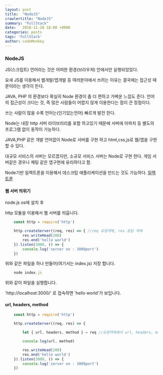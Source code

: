 ```yaml
---
layout: post
title:  "NodeJS"
crawlertitle: "NodeJS"
summary: "FullStack"
date:   2018-11-20 18:00 +0900
categories: posts
tags: 'FullStack'
author: codeMonkey
---
```


### NodeJS

JS(스크립트) 언어라는 것은 어떠한 환경(브라우져) 안에서만 실행되었었다.

요새 JS를 이용해서 웹개발/앱개발 등 여러분야에서 쓰려는 이유는
결국에는 접근성 때문이라는 생각이 든다.

JAVA, PHP 의 환경보다 확실히 Node 환경이 좀 더 편하고 가벼운 느낌도 준다.
언어의 접근성이 크다는 것, 즉 많은 사람들이 어렵지 않게 이용한다는 점이 큰 장점이다.

쓰는 사람이 많을 수록 언어는(인기있는언어) 빠르게 발전 한다.

Node는 내장 http 서버 라이브러리를 포함 하고있기 때문에 서버에 아파치 등 별도의 프로그램 없이 동작이 가능하다.

JAVA,PHP 같은 개발 언어없이 Node로 서버를 구현 하고 html,css,js로 웹/앱을 구현 할 수 있다.

대규모 서비스의 서버는 모르겠지만, 소규모 서비스 서버는 Node로 구현 한다.
게임 서버같은 경우나 채팅 같은 앱구현에 유리하다고 함.

Node기반 일렉트론을 이용해서 데스크탑 애플리케이션을 만드는 것도 가능하다.
[일렉트론](https://electronjs.org/)

#### 웹 서버 띄위기
node.js os에 설치 후

http 모듈을 이용해서 웹 서버를 띄웁니다.
```javascript
    const http = require('http')

    http.createServer((req, res) => { //req 요청객체, res 응답 객체
        res.writeHead(200)
        res.end('hello world')
    }).listen(3000, () => {
        console.log('server on : 3000port')
    })
```
위와 같은 파일을 하나 만들어(여기서는 index.js) 저장 합니다.

```javascript
    node index.js
```
위와 같이 파일을 실행합니다.

'http://localhost:3000/' 로 접속하면 'hello world'가 보입니다.

#### url, headers, method

```javascript
    const http = require('http')

    http.createServer((req, res) => { 

        let { url, headers, method } = req //요청객체에서 url, headers, method 추출

        console.log(url, method)

        res.writeHead(200)
        res.end('hello world')
    }).listen(3000, () => {
        console.log('server on : 3000port')
    })
```